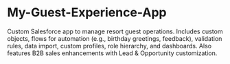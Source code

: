 # My-Guest-Experience-App
Custom Salesforce app to manage resort guest operations. Includes custom objects, flows for automation (e.g., birthday greetings, feedback), validation rules, data import, custom profiles, role hierarchy, and dashboards. Also features B2B sales enhancements with Lead &amp; Opportunity customization.
